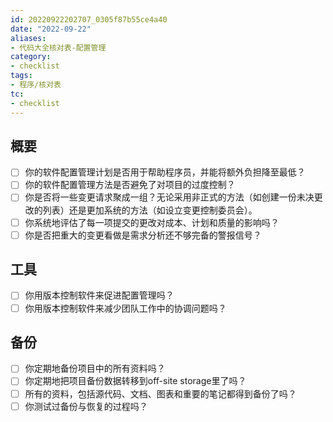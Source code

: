 ```yaml
---
id: 20220922202707_0305f87b55ce4a40
date: "2022-09-22"
aliases:
- 代码大全核对表-配置管理
category:
- checklist
tags:
- 程序/核对表
tc:
- checklist
---
```


## 概要

- [ ] 你的软件配置管理计划是否用于帮助程序员，并能将额外负担降至最低？
- [ ] 你的软件配置管理方法是否避免了对项目的过度控制？
- [ ] 你是否将一些变更请求聚成一组？无论采用非正式的方法（如创建一份未决更改的列表）还是更加系统的方法（如设立变更控制委员会）。
- [ ] 你系统地评估了每一项提交的更改对成本、计划和质量的影响吗？
- [ ] 你是否把重大的变更看做是需求分析还不够完备的警报信号？

## 工具

- [ ] 你用版本控制软件来促进配置管理吗？
- [ ] 你用版本控制软件来减少团队工作中的协调问题吗？

## 备份

- [ ] 你定期地备份项目中的所有资料吗？
- [ ] 你定期地把项目备份数据转移到off-site storage里了吗？
- [ ] 所有的资料，包括源代码、文档、图表和重要的笔记都得到备份了吗？
- [ ] 你测试过备份与恢复的过程吗？
